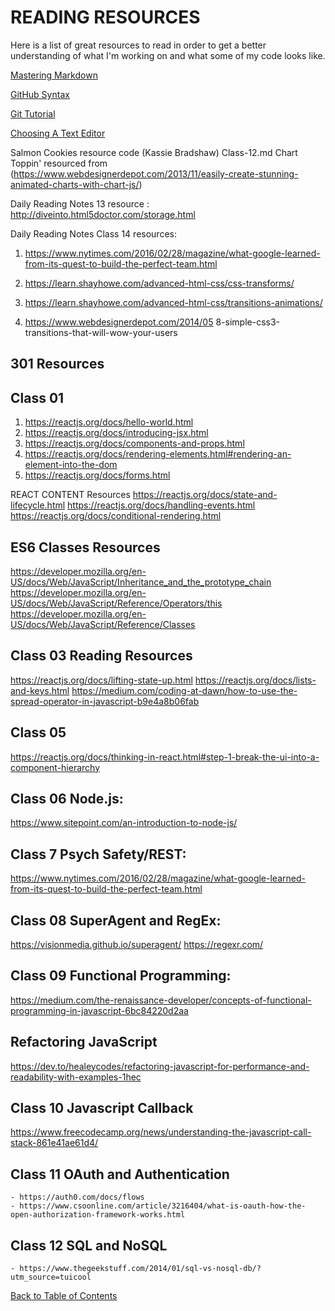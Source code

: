 # READING RESOURCES

Here is a list of great resources to read in order to get a better understanding of what I'm working on and what some of my code looks like.

[Mastering Markdown](https://guides.github.com/features/mastering-markdown)

[GitHub Syntax](https://docs.github.com/en/free-pro-team@latest/github/writing-on-github/basic-writing-and-formatting-syntax)

[Git Tutorial](https://blog.udemy.com/git-tutorial-a-comprehensive-guide/)

[Choosing A Text Editor](https://codefellows.github.io/code-102-guide/curriculum/class-02/Choosing-A-Text-Editor--The-Older-Co)

Salmon Cookies resource code (Kassie Bradshaw)
Class-12.md Chart Toppin' resourced from (https://www.webdesignerdepot.com/2013/11/easily-create-stunning-animated-charts-with-chart-js/)

Daily Reading Notes 13 resource : http://diveinto.html5doctor.com/storage.html

Daily Reading Notes Class 14 resources: 
1. https://www.nytimes.com/2016/02/28/magazine/what-google-learned-from-its-quest-to-build-the-perfect-team.html

2. https://learn.shayhowe.com/advanced-html-css/css-transforms/

3. https://learn.shayhowe.com/advanced-html-css/transitions-animations/

4. https://www.webdesignerdepot.com/2014/05 8-simple-css3-transitions-that-will-wow-your-users

## 301 Resources

## Class 01
1. https://reactjs.org/docs/hello-world.html
2. https://reactjs.org/docs/introducing-jsx.html
3. https://reactjs.org/docs/components-and-props.html
4. https://reactjs.org/docs/rendering-elements.html#rendering-an-element-into-the-dom
5. https://reactjs.org/docs/forms.html

REACT CONTENT Resources
    https://reactjs.org/docs/state-and-lifecycle.html
    https://reactjs.org/docs/handling-events.html
    https://reactjs.org/docs/conditional-rendering.html

## ES6 Classes Resources

https://developer.mozilla.org/en-US/docs/Web/JavaScript/Inheritance_and_the_prototype_chain
https://developer.mozilla.org/en-US/docs/Web/JavaScript/Reference/Operators/this
https://developer.mozilla.org/en-US/docs/Web/JavaScript/Reference/Classes

## Class 03 Reading Resources
https://reactjs.org/docs/lifting-state-up.html
https://reactjs.org/docs/lists-and-keys.html
https://medium.com/coding-at-dawn/how-to-use-the-spread-operator-in-javascript-b9e4a8b06fab

## Class 05
https://reactjs.org/docs/thinking-in-react.html#step-1-break-the-ui-into-a-component-hierarchy

## Class 06 Node.js:
https://www.sitepoint.com/an-introduction-to-node-js/

## Class 7 Psych Safety/REST:
https://www.nytimes.com/2016/02/28/magazine/what-google-learned-from-its-quest-to-build-the-perfect-team.html

## Class 08 SuperAgent and RegEx:
https://visionmedia.github.io/superagent/
https://regexr.com/

## Class 09 Functional Programming:
https://medium.com/the-renaissance-developer/concepts-of-functional-programming-in-javascript-6bc84220d2aa

## Refactoring JavaScript
https://dev.to/healeycodes/refactoring-javascript-for-performance-and-readability-with-examples-1hec

## Class 10 Javascript Callback
https://www.freecodecamp.org/news/understanding-the-javascript-call-stack-861e41ae61d4/

## Class 11 OAuth and Authentication
    - https://auth0.com/docs/flows
    - https://www.csoonline.com/article/3216404/what-is-oauth-how-the-open-authorization-framework-works.html

## Class 12 SQL and NoSQL
    - https://www.thegeekstuff.com/2014/01/sql-vs-nosql-db/?utm_source=tuicool

[Back to Table of Contents](/README.md)